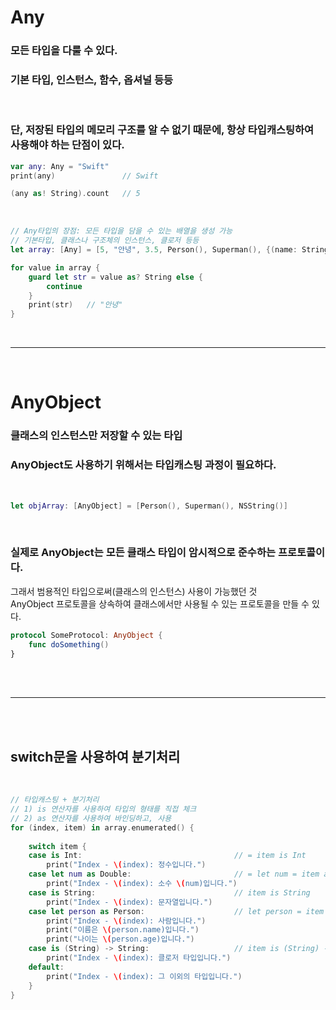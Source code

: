 # Any
### 모든 타입을 다룰 수 있다.
### 기본 타입, 인스턴스, 함수, 옵셔널 등등

<br/>

### 단, 저장된 타입의 메모리 구조를 알 수 없기 때문에, 항상 타입캐스팅하여 사용해야 하는 단점이 있다.
```swift
var any: Any = "Swift"
print(any)               // Swift

(any as! String).count   // 5
```

<br/>

```swift
// Any타입의 장점: 모든 타입을 담을 수 있는 배열을 생성 가능
// 기본타입, 클래스나 구조체의 인스턴스, 클로저 등등
let array: [Any] = [5, "안녕", 3.5, Person(), Superman(), {(name: String) in return name}]

for value in array {
    guard let str = value as? String else {
        continue
    }
    print(str)   // "안녕"
}
```

<br/>

---

<br/>

# AnyObject
### 클래스의 인스턴스만 저장할 수 있는 타입 
### AnyObject도 사용하기 위해서는 타입캐스팅 과정이 필요하다.

<br/>

```swift
let objArray: [AnyObject] = [Person(), Superman(), NSString()]
```

<br/>

### 실제로 AnyObject는 모든 클래스 타입이 암시적으로 준수하는 **프로토콜**이다.
그래서 범용적인 타입으로써(클래스의 인스턴스) 사용이 가능했던 것 <br/>
AnyObject 프로토콜을 상속하여 클래스에서만 사용될 수 있는 프로토콜을 만들 수 있다.
```swift
protocol SomeProtocol: AnyObject {
    func doSomething()
}
```

<br/>
<br/>

---

<br/>
<br/>

## switch문을 사용하여 분기처리

<br/>

```swift
// 타입캐스팅 + 분기처리
// 1) is 연산자를 사용하여 타입의 형태를 직접 체크
// 2) as 연산자를 사용하여 바인딩하고, 사용
for (index, item) in array.enumerated() {
    
    switch item {
    case is Int:                                  // = item is Int
        print("Index - \(index): 정수입니다.")
    case let num as Double:                       // = let num = item as? Double
        print("Index - \(index): 소수 \(num)입니다.")
    case is String:                               // item is String
        print("Index - \(index): 문자열입니다.")
    case let person as Person:                    // let person = item as? Person
        print("Index - \(index): 사람입니다.")
        print("이름은 \(person.name)입니다.")
        print("나이는 \(person.age)입니다.")
    case is (String) -> String:                   // item is (String) -> String
        print("Index - \(index): 클로저 타입입니다.")
    default:
        print("Index - \(index): 그 이외의 타입입니다.")
    }
}
```

